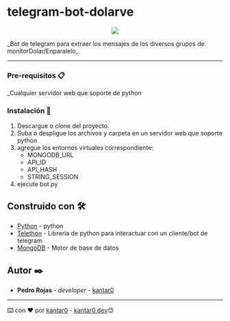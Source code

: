 # telegram-bot-dolarve
<p align="center">
  <img src="https://kantar0.dev/media/bottelegram.png">
</p>
_Bot de telegram para extraer los mensajes de los diversos grupos de monitorDolar/Enparalelo_

---

### Pre-requisitos 📋

_Cualquier servidor web que soporte de python

### Instalación 🔧

1. Descargue o clone del proyecto.
2. Suba o despligue los archivos y carpeta en un servidor web que soporte python
3. agregue los entornos virtuales correspondiente: 
   * MONGODB_URL
   * API_ID
   * API_HASH
   * STRING_SESSION
5. ejecute bot.py


## Construido con 🛠️

* [Python](https://www.python.org/) - python
* [Telethon](https://docs.telethon.dev/en/stable/) - Librería de python para interactuar con un cliente/bot de telegram
* [MongoDB](https://mongodb.com/) - Motor de base de datos


## Autor ✒️

* **Pedro Rojas** - *developer* - [kantar0](https://github.com/kantar0)

---
⌨️ con ❤️ por [kantar0](https://github.com/kantar0)  - [kantar0.dev](https://kantar0.dev)😊
